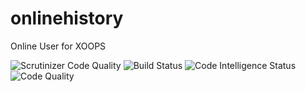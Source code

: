 # onlinehistory
Online User for XOOPS

<img src="https://scrutinizer-ci.com/g/alfredsx/onlinehistory/badges/quality-score.png?b=master" alt="Scrutinizer Code Quality" /> <img src="https://scrutinizer-ci.com/g/alfredsx/onlinehistory/badges/build.png?b=master" alt="Build Status" /> <img src="https://scrutinizer-ci.com/g/alfredsx/onlinehistory/badges/code-intelligence.svg?b=master" alt="Code Intelligence Status" /> <img src="https://api.codacy.com/project/badge/Grade/a6ed0cc421524d0bb15eb0857508d912" alt="Code Quality" />

